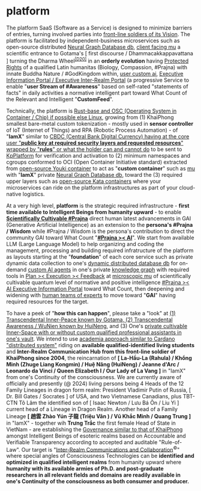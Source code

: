 # platform

The  platform SaaS (Software as a Service) is designed to minimize barriers of entries, turning involved parties into <a href="https://blog.khaiphong.io/2023/09/preface.html" target="_blank">front-line soldiers of its Vision</a>. The platform is facilitated by independent-business microservices such as open-source distributed <a href="https://github.com/khaiphong/db/" target="_blank">Neural Graph Database db</a>, <a href="https://github.com/khaiphong/mu/" target="_blank">client facing mu</a> a scientific entrance to Gotama's [ first discourse / Dhammacakkappavattana ] turning the Dharma Wheel<sup><a href="https://blog.khaiphong.io/2023/09/references.html#D20" target="_blank">[D20]</a></sup> in an <b>orderly evolution</b> having <a href="https://www.un.org/en/about-us/universal-declaration-of-human-rights" target="_blank">Protected Rights</a> of a qualified Latin humanitas (Biology, Compassion, #Prajna) with innate Buddha Nature / #GodKingdom within, <a href="https://github.com/khaiphong/ai/" target="_blank">user custom ai</a>, <a href="https://github.com/khaiphong/eip/" target="_blank">Executive Information Portal / Executive Inter-Realm Portal</a> (a progressive Service to enable "<b>user Stream of #Awareness</b>" based on self-rated "statements of facts" in daily activities a normative intelligent part toward What Count of the Relevant and Intelligent "<b>CustomFeed</b>".

Technically, the platform is <a href="https://www.rust-lang.org/" target="_blank">Rust-base and OSC (Operating System in Container / Chip) if possible else Linux</a>, growing from (1) KhaiPhong smallest bare-metal custom tokenization - mostly used in <b>sensor controller</b> of IoT (Internet of Things) and RPA (Robotic Process Automation) - of "<b>IamX</b>" similar to <a href="https://www.youtube.com/watch?v=5tCxpEP8WIw" target="_blank">CBDC (Central Bank Digital Currency) having at the core user "<b>public key at required security layers and requested resources</b>" wrapped by "<b>rules</b>" or what the holder can and cannot do</a> to be sent to <a href="https://github.com/khaiphong/KpPlatform/" target="_blank">KpPlatform</a> for verification and activation to (2) minimum namespaces and cgroups conformed to OCI (Open Container Initiative standard) extracted from <a href="https://github.com/containers/youki" target="_blank">open-source Youki container</a> to act as "<b>custom container</b>" such as <a href="https://github.com/khaiphong/mu/" target="_blank">mu</a> with "<b>IamX</b>" private <a href="https://github.com/khaiphong/db/" target="_blank">Neural Graph Database db</a>, toward the (3) required upper layers such as <a href="https://github.com/kata-containers" target="_blank">open-source Kata containers</a> where your microservices can ride on the platform infrastructures as part of your cloud-native logistics.

At a very high level, <b>platform</b> is the strategic required infrastructure - <b>first time available to Intelligent Beings from humanity upward</b> - to enable <b><a href="https://blog.khaiphong.io/2023/09/list-of-figures-and-tables.html#Figure_2" target="_blank">Scientifically Cultivable #Prajna</a></b> direct human latest advancements in GAI (Generative Artificial Intelligence) as an extension to the <b>persona's #Prajna / Wisdom</b> while #Prajna / Wisdom is the persona's contribution to direct the community GAI toward What Count "<b><a href="https://www.youtube.com/watch?v=UjKmqD-Zv68" target="_blank">#Prajna &gt;&lt; AI</a></b>". We start from available LLM (Large Language Model) to help organizing and coding the management, processing and building required infratructure of the platform as layouts starting at the "<b>foundation</b>" of each core service such as private dynamic data collection to one's <a href="https://github.com/khaiphong/db/" target="_blank">dynamic distributed database db</a> for on-demand <a href="https://github.com/khaiphong/ai/" target="_blank">custom AI agents</a> in one's private <a href="https://github.com/khaiphong/graph/" target="_blank">knowledge graph</a> with required tools in <a href="https://github.com/khaiphong/plan/" target="_blank">Plan &gt;&lt; Execution &gt;&lt; Feedback</a> at <a href="https://github.com/khaiphong/mu/" target="_blank">microscopic mu</a> of scientifically cultivable quantum level of normative and positive intelligence <a href="https://github.com/khaiphong/eip/" target="_blank">#Prajna &gt;&lt; AI Executive Information Portal</a> toward What Count, then deepening and widening with <a href="https://github.com/khaiphong/video/" target="_blank">human teams of experts</a> to move toward "<b>GAI</b>" having required resources for the target.

To have a peek of "<b>how this can happen</b>", please take a "look" at <a href="https://blog.khaiphong.io/2023/09/preface.html" target="_blank">(1) Transcendental Inner-Peace known by Gotama, (2) Transcendental Awareness / WuNien known by HuiNeng</a>, and (3) One's <a href="https://github.com/khaiphong/ai/blob/main/src/main.rs" target="_blank">private cultivable Inner-Space with or without custom qualified professional assistants in one's vault</a>. We intend to use <a href="https://roadmap.cardano.org/en/" target="_blank">academia approach similar to Cardano "distributed system"</a> riding on <b>available qualified-identified living students</b> and <b>Inter-Realm Communication Hub from this front-line soldier of KhaiPhong since 2004</b>, the reincarnation of <b>[ La-Hầu-La (Rahula) / Khổng Minh (Zhuge Liang Kongmin) / Huệ Năng (HuiNeng) / Jeanne d'Arc / Leonardo da Vinci / Queen Elizabeth I / Our Lady of La Vang ]</b> in "IamX" from one's Continuity of the consciousness. We are currently aware of officially and presently (@ 2024) living persons being 4 Heads of the 12 Family Lineages in dragon form realm: President Vladimir Putin of Russia, [ Dr. Bill Gates / Socrates ] of USA, and two Vietnamese Canadians, plus TBT-CTN Tô Lâm the identified son of [ Isaac Newton / Lưu Bá Ôn / Liu Yi ] current head of a Lineage in Dragon Realm. Another head of a Family Lineage <b>[ 趙雲 Zhào Yún 子龍 (Triệu Vân ) /  Vũ Khắc Minh / Quang Trung ]</b> in "IamX" - together wih <b>Trưng Trắc</b> the first female Head of State in VietNam - are establishing the <a href="https://github.com/khaiphong/KpGovernance/" target="_blank">Governance similar to that of KhaiPhong</a> amongst Intelligent Beings of esoteric realms based on Accountable and Verifiable Transparency according to accepted and auditable "Rule-of-Law". Our target is "<a href="https://www.youtube.com/watch?v=P76R8BQ4aL8" target="_blank">Inter-Realm Communications and Collaboration</a><sup>&copy;</sup>" where special angles of Consciousness Technologies can be <b>identified and optimized in qualified intelligent realms</b> from humanity upward where <b>humanity with its available armies of Ph.D. and post-graduate researchers in all relevant fields and domains are readily available in one's <b>Continuity of the consciousness as both consumer and producer</b>.
